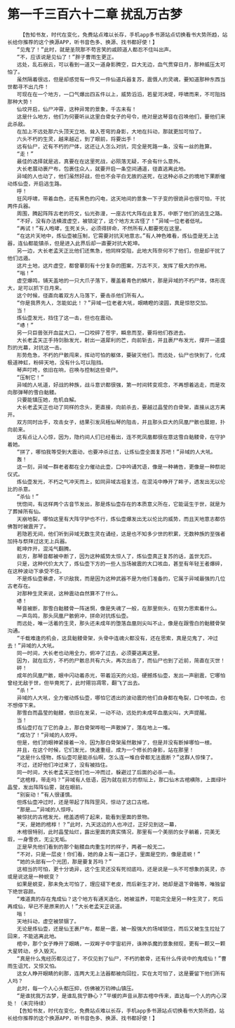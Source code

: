 # 第一千三百六十二章 扰乱万古梦
        【告知书友，时代在变化，免费站点难以长存，手机app多书源站点切换看书大势所趋，站长给你推荐的这个换源APP，听书音色多、换源、找书都好使！】
       “见鬼了！”此时，就是圣院那不苟言笑的戚顾道人都忍不住叫出声。
       “不，应该说是见仙了！”胖子曹雨生更正。
       远处，乱石崩云，可以看到一道又一道身影腾空，巨大无边，血气贯穿日月，那种威压太可怕了。
       虽然隔着很远，但是却感觉有一件又一件仙道兵器复苏，震慑人的灵魂，要知道那种东西当世都寻不出几件！
       可现在在一个地方，一口气爆出四五件以上，威势滔滔，若星河决堤，呼啸而来，不可阻挡那种大势！
       仙坟开启，仙尸冲霄，这种异常的景象，千古未有！
       这是什么地方，他们为何要听从这里白骨女子的号令，绝对是这琴音在召唤他们，要他们来此杀敌。
       在加上不远处那六头顶天立地、耸入苍穹的身影，大地在抖动，那就更加可怕了。
       六头不朽的生灵，越来越近，到了眼前，将要出手！
       远有仙尸，近有不朽的尸体，这还让人怎么对抗，完全是死路一条，没有一丝的胜算。
       “走！”
       最佳的选择就是逃，真要在在这里死战，必陨落无疑，不会有什么意外。
       大长老展动裹尸布，包裹住众人，就要开启一条空间通道，径直逃离此地。
       异域的人也动了，他们虽然好战，但也不会平白无故的送死，在这种必杀之的境地下果断催动炼仙壶，开启逃生路。
       呼！
       狂风呼啸，带着血色，还有黑色的闪电，这天地间的景象一下子变的很诡异也很可怕，干扰两件兵器。
       周围，腾起阵阵古老的符文，仙光弥漫，一座古代大阵在此复苏，中断了他们的逃生之路。
       “不好，没有办法横渡虚空，被锁定了，这个地方太古怪了！”异域一位老者低吼。
       “再试！”有人咆哮，生死关头，必须得拼命，不然所有人都要死在这里。
       “在这片天地中，炼仙壶被压制，它需要对抗天地意志。”有人神色难看，炼仙壶是无上法器，连仙都能镇杀，但是进入此界后却一直要对抗大乾坤。
       另一边，大长老孟天正比他们还焦急，他同样受阻，此地大阵奈何不了他们，但是却干扰了他们远遁。
       这片土地，这片虚空，都曾摹刻有十分复杂的图案，万古不灭，发挥了极大的作用。
       “嗡！”
       虚空爆鸣，铺天盖地的一只大爪子落下，覆盖着青色的鳞片，那是异域的不朽尸体，体形庞大，足可以抓下日月来。
       这个时候，径直向着双方人马落下，要击杀他们所有人。
       “你是我界先人，怎能如此！？”异域一位老者大吼，眼睛瞪的滚圆，真是惊怒交加。
       当！
       炼仙壶发光，挡住了这一击，但也在震动。
       “哧！”
       另一只巨兽张开血盆大口，一口咬碎了苍宇，瞬息而至，要将他们吞进去。
       大长老孟天正手持剑胎发光，射出一道犀利的芒，向前斩去，并且裹尸布发光，撑开一道盛烈的光幕，对抗这一击。
       形势危急，不朽的尸骸闯来，挥动可怕的躯体，要破灭他们。而远处，仙尸也快到了，化成极道神虹，粉碎天地，没有什么可以阻挡。
       琴声叮咚，依旧在响，召唤与控制这些骨尸。
       “压制它！”
       异域的人吼道，好战的种族，战斗意识都很强，第一时间转变观念，不再想着逃走，而是攻向那弹琴的雪白骷髅。
       只要能镇压她，危机自解。
       大长老孟天正也动了同样的念头，更直接，向前杀去，要越过晶莹的白骨架，直接从这方离开。
       双方同时出手，攻击女子，结果引发凤梧仙琴的阻击，并且那头巨大的凤凰尸骸也展翅，扑向前来。
       这有点让人心惊，因为，隐约间人们已经看出，连不死凤凰都很在意这雪白骷髅骨，在守护着她。
       “拼了，哪怕我等受到大震动，也要冲杀过去，让炼仙壶全面复苏吧！”异域的人大吼。
       轰！
       这一刻，异域一群老者都在全力催动此壶，口中吟诵咒语，像是一种祷告，更像是一种祭祀仪式。
       炼仙壶发光，不朽之气冲天而上，如同异域古祖复活，在混沌中睁开了眸子，透发出无以伦比的杀意。
       “杀仙！”
       恍惚间，有这样两个古音节发出，那是炼仙壶存在的本质意义所在，它能诞生于世，就是为了葬掉所有仙。
       天崩地裂，哪怕这里有大阵守护也不行，炼仙壶爆发出无以伦比的威势，而且天地意志都仿佛暂时被震开了。
       若隐若无间，他们听到异域无数生灵在诵经，这是也不知多少世的积累，无数种族的至强者加持与祭拜过这无上兵器。
       乾坤炸开，混沌气翻腾。
       前方，那琴音都被中断了，因为这种威势太惊人了，炼仙壶真正复苏的话，盖世无匹。
       只是，这种代价太大了，炼仙壶下方的一些人当场被震的大口咳血，甚至有年轻王者爆碎，在这种波动下承受不住。
       不是炼仙壶暴虐，不识敌我，而是因为这种武器不是为他们准备的，它属于异域最强的几位古老存在。
       对那种生灵来说，这种震动自然算不了什么。
       哧！
       琴音被断，那雪白骷髅骨一阵迷惘，像是失魂了一般，在那里侧头，在努力思索着什么。
       一声鸟鸣，那头凤凰尸骸俯冲，拼命对抗炼仙壶。
       而远处，唯一活着的生灵，那头还未成年的堕落血凰则尖叫不止，像是在跟雪白的骷髅骨架沟通。
       “千载难逢的机会，这具骷髅骨架，头骨中连魂火都没有，还在思索，真是见鬼了，冲过去！”异域的人大吼。
       同一时间，大长老也动用全力，俯冲了过去，必须要逃离这里。
       因为，就在后方，不朽的尸骸总共有六头，再次出击了，而仙尸也到了近前，简直在灭世！
       砰！
       成年的凤凰尸骸，眼中闪动着赤光，带着滔天的火焰，硬撼炼仙壶，发出一声剧震，它哪怕曾经无敌于世，但毕竟死了，此时翎羽凋零，翻飞了出去。
       “杀！”
       异域的人大吼，全力催动炼仙壶，哪怕它透出的波动震的他们自身都在龟裂，口中咳血，也不想停下来。
       那雪白而晶莹的骷髅，依旧在发呆，一动不动，远处的未成年血凰尖叫，大声提醒。
       当！
       炼仙壶打在了它的身上，那白骨架哗啦一声散掉了，落在地上一堆。
       “成功了！”异域的人欢呼。
       但是，他们的眼神紧接着一冷，因为那白骨架虽然散掉了，但是并没有断掉哪怕一根。
       并且，在这个时候，它们发光，快速重组，成为一个修长的身影，站在那里！
       “这是什么怪物，炼仙壶可是能杀仙啊，怎么连一堆白骨都无法震断？”这群人惊悚了。
       不过，还好他们冲过来了，没有被挡住。
       同一时间，大长老孟天正他们也一冲而过，躲避过了后面的必杀一击。
       “这棺椁，带走吗？”异域有人低语，因为就在前方的祭坛上，那口仙木古棺横陈，上面绿叶晶莹，发出阵阵仙雾，就在眼前。
       “别妄动！”有人很谨慎。
       但炼仙壶冲过时，还是带起了阵阵罡风，惊动了这口古棺。
       “那是……”异域的人惊呼。
       被惊扰的古棺发光，棺盖透明了起来，能看到里面的景物。
       “天，是她的棺椁！？”此时，九天这边的人也冲过，正好见到这一幕，
       木棺很特别，此时晶莹灿烂，露出里面的真实情况，那里有一个美丽的女子躺着，完美无瑕，一身雪衣，无尘无垢。
       正是早先他们看到的那个骷髅血肉重生时的样子，两者一般无二。
       “不对，只是一层皮！你们看，她的身上有一道口子，里面是空的，像是遗蜕！”
       “她的头部有一个光团，那是要复苏吗？”
       这相当的可怕，更十分诡异，这个生灵还没有死彻底吗，还是说是一头不可想象的英灵，亦或是说这是一种蜕变？
       如果是蜕变，那未免太可怕了，理应褪下老皮，而后新生才对，她却是退下骨骼等，唯独留下绝世容颜。
       “难道真的存在鬼成仙？这个地方有通天造化，她被滋养，可能完全是另一种生灵了，死后再成仙，早已不是原来的人！”大长老孟天正说道。
       嗡！
       天地抖动，虚空被禁锢了。
       无论是炼仙壶，还是仙王裹尸布，都是一震，被一股强大的场域锁住，而后又被生生拉扯了回来，不能逃离此地。
       棺中，那个女子睁开了眼睛，一双眸子中宇宙初开，诛神杀魔的景象频现，更有一颗又一颗大星转动，步入毁灭。
       “真是什么鬼经历都见过了，不仅见到了仙尸，不朽的骸骨，还有什么传说中的鬼成仙！”曹雨生诅咒，又惊又怕。
       这女人睁开眼睛的刹那，连两大无上法器都被向回拉，实在太可怕了，这是要留下他们所有人吗？
       此时，每一个人心头都压抑，仿佛被万钧神山镇压。
       “是谁扰我万古梦，是谁乱我宁静心？”平缓的声音从那古棺中传来，直达每一个人的内心深处！（未完待续）
       【告知书友，时代在变化，免费站点难以长存，手机app多书源站点切换看书大势所趋，站长给你推荐的这个换源APP，听书音色多、换源、找书都好使！】